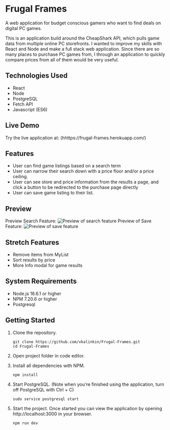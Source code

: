 # Frugal Frames

A web application for budget conscious gamers who want to find deals on digital PC games.

This is an application build around the CheapShark API, which pulls game data from multiple online PC storefronts. I wanted to improve my skills with React and Node and make a full stack web application. Since there are so many places to purchase PC games from, I through an application to quickly compare prices from all of them would be very useful.

## Technologies Used

- React
- Node
- PostgreSQL
- Fetch API
- Javascript (ES6)


## Live Demo

Try the live application at: (hhttps://frugal-frames.herokuapp.com/)

## Features

- User can find game listings based on a search term
- User can narrow their search down with a price floor and/or a price ceiling.
- User can see store and price information from the results a page, and click a button to be redirected to the purchase page directly
- User can save game listing to their list.

## Preview

Preview Search Feature:
![Preview of search feature](https://github.com/vkalinkin/Frugal-Frames/blob/master/server/public/images/frugalFrames1.gif)
Preview of Save Feature:
![Preview of save feature](https://github.com/vkalinkin/Frugal-Frames/blob/master/server/public/images/frugalFrames2.gif)


## Stretch Features

- Remove items from MyList
- Sort results by price
- More Info modal for game results

## System Requirements

- Node.js 16.6.1 or higher
- NPM 7.20.6 or higher
- Postgresql

## Getting Started

1. Clone the repository.

    ```shell
    git clone https://github.com/vkalinkin/Frugal-Frames.git
    cd Frugal-Frames
    ```

1. Open project folder in code editor.

1. Install all dependencies with NPM.

    ```shell
    npm install
    ```
1. Start PostgreSQL. (Note when you're finished using the application, turn off PostgreSQL with Ctrl + C)

    ```shell
    sudo service postgresql start
    ```

1. Start the project. Once started you can view the application by opening http://localhost:3000 in your browser.

    ```shell
    npm run dev
    ```
